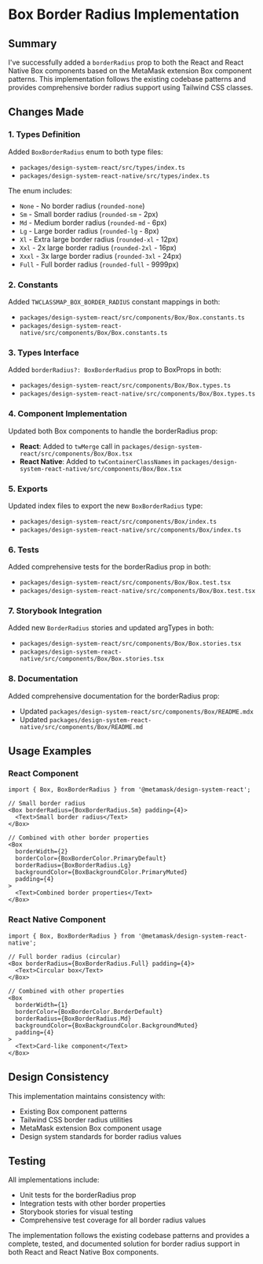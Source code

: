 # Box Border Radius Implementation

## Summary

I've successfully added a `borderRadius` prop to both the React and React Native Box components based on the MetaMask extension Box component patterns. This implementation follows the existing codebase patterns and provides comprehensive border radius support using Tailwind CSS classes.

## Changes Made

### 1. Types Definition

Added `BoxBorderRadius` enum to both type files:
- `packages/design-system-react/src/types/index.ts`
- `packages/design-system-react-native/src/types/index.ts`

The enum includes:
- `None` - No border radius (`rounded-none`)
- `Sm` - Small border radius (`rounded-sm` - 2px)
- `Md` - Medium border radius (`rounded-md` - 6px)
- `Lg` - Large border radius (`rounded-lg` - 8px)
- `Xl` - Extra large border radius (`rounded-xl` - 12px)
- `Xxl` - 2x large border radius (`rounded-2xl` - 16px)
- `Xxxl` - 3x large border radius (`rounded-3xl` - 24px)
- `Full` - Full border radius (`rounded-full` - 9999px)

### 2. Constants

Added `TWCLASSMAP_BOX_BORDER_RADIUS` constant mappings in both:
- `packages/design-system-react/src/components/Box/Box.constants.ts`
- `packages/design-system-react-native/src/components/Box/Box.constants.ts`

### 3. Types Interface

Added `borderRadius?: BoxBorderRadius` prop to BoxProps in both:
- `packages/design-system-react/src/components/Box/Box.types.ts`
- `packages/design-system-react-native/src/components/Box/Box.types.ts`

### 4. Component Implementation

Updated both Box components to handle the borderRadius prop:
- **React**: Added to `twMerge` call in `packages/design-system-react/src/components/Box/Box.tsx`
- **React Native**: Added to `twContainerClassNames` in `packages/design-system-react-native/src/components/Box/Box.tsx`

### 5. Exports

Updated index files to export the new `BoxBorderRadius` type:
- `packages/design-system-react/src/components/Box/index.ts`
- `packages/design-system-react-native/src/components/Box/index.ts`

### 6. Tests

Added comprehensive tests for the borderRadius prop in both:
- `packages/design-system-react/src/components/Box/Box.test.tsx`
- `packages/design-system-react-native/src/components/Box/Box.test.tsx`

### 7. Storybook Integration

Added new `BorderRadius` stories and updated argTypes in both:
- `packages/design-system-react/src/components/Box/Box.stories.tsx`
- `packages/design-system-react-native/src/components/Box/Box.stories.tsx`

### 8. Documentation

Added comprehensive documentation for the borderRadius prop:
- Updated `packages/design-system-react/src/components/Box/README.mdx`
- Updated `packages/design-system-react-native/src/components/Box/README.md`

## Usage Examples

### React Component

```tsx
import { Box, BoxBorderRadius } from '@metamask/design-system-react';

// Small border radius
<Box borderRadius={BoxBorderRadius.Sm} padding={4}>
  <Text>Small border radius</Text>
</Box>

// Combined with other border properties
<Box
  borderWidth={2}
  borderColor={BoxBorderColor.PrimaryDefault}
  borderRadius={BoxBorderRadius.Lg}
  backgroundColor={BoxBackgroundColor.PrimaryMuted}
  padding={4}
>
  <Text>Combined border properties</Text>
</Box>
```

### React Native Component

```tsx
import { Box, BoxBorderRadius } from '@metamask/design-system-react-native';

// Full border radius (circular)
<Box borderRadius={BoxBorderRadius.Full} padding={4}>
  <Text>Circular box</Text>
</Box>

// Combined with other properties
<Box
  borderWidth={1}
  borderColor={BoxBorderColor.BorderDefault}
  borderRadius={BoxBorderRadius.Md}
  backgroundColor={BoxBackgroundColor.BackgroundMuted}
  padding={4}
>
  <Text>Card-like component</Text>
</Box>
```

## Design Consistency

This implementation maintains consistency with:
- Existing Box component patterns
- Tailwind CSS border radius utilities
- MetaMask extension Box component usage
- Design system standards for border radius values

## Testing

All implementations include:
- Unit tests for the borderRadius prop
- Integration tests with other border properties
- Storybook stories for visual testing
- Comprehensive test coverage for all border radius values

The implementation follows the existing codebase patterns and provides a complete, tested, and documented solution for border radius support in both React and React Native Box components.